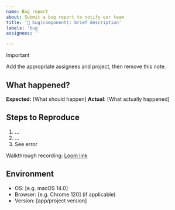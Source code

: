 ```yaml
---
name: Bug report
about: Submit a bug report to notify our team
title: '🐛 bug(component): brief description'
labels: 'bug'
assignees: ''

---
```


> [!IMPORTANT]
> Add the appropriate assignees and project, then remove this note.

## What happened?

**Expected:** [What should happen]
**Actual:** [What actually happened]

## Steps to Reproduce

1. ...
2. ...
3. See error

Walkthrough recording: [Loom link](link)

## Environment

- OS: [e.g. macOS 14.0]
- Browser: [e.g. Chrome 120] (if applicable)
- Version: [app/project version]
